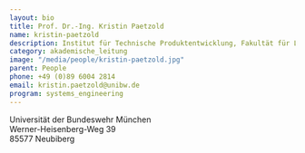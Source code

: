 ```yaml
---
layout: bio
title: Prof. Dr.-Ing. Kristin Paetzold
name: kristin-paetzold
description: Institut für Technische Produktentwicklung, Fakultät für Luft- & Raumfahrttechnik
category: akademische_leitung
image: "/media/people/kristin-paetzold.jpg"
parent: People
phone: +49 (0)89 6004 2814
email: kristin.paetzold@unibw.de
program: systems_engineering
---
```


Universität der Bundeswehr München<br>
Werner-Heisenberg-Weg 39<br>
85577 Neubiberg<br>
